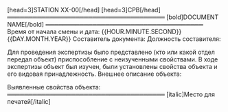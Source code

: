[head=3]STATION XX-00[/head]
[head=3]СРВ[/head]
═════════════════════════════════════
[bold]DOCUMENT NAME[/bold]
═════════════════════════════════════
Время от начала смены и дата: {{HOUR.MINUTE.SECOND}} {{DAY.MONTH.YEAR}}
Составитель документа:
Должность составителя:

Для проведения экспертизы было представлено (кто или какой отдел передал объект) приспособление с неизученными свойствами. В ходе экспертизы объект был изучен, были установлены свойства объекта и его видовая принадлежность.
Внешнее описание объекта:

Выявленные свойства объекта:
═════════════════════════════════════
[italic]Место для печатей[/italic]
